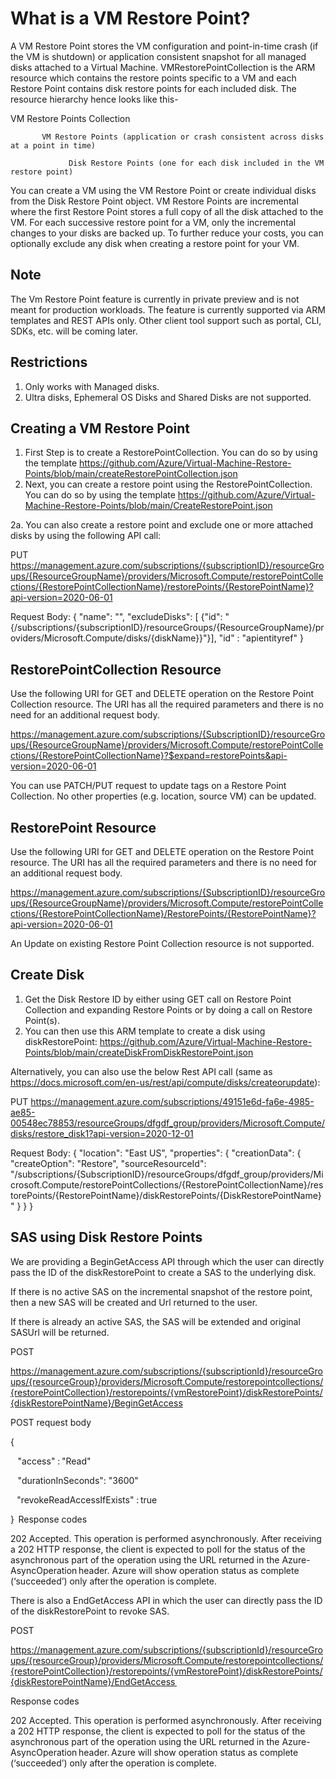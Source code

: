 # What is a VM Restore Point? 

A VM Restore Point stores the VM configuration and point-in-time crash (if the VM is shutdown) or application consistent snapshot for all managed disks attached to a Virtual Machine. VMRestorePointCollection is the ARM resource which contains the restore points specific to a VM and each Restore Point contains disk restore points for each included disk. The resource hierarchy hence looks like this-


   VM Restore Points Collection

           VM Restore Points (application or crash consistent across disks at a point in time)
    
                 Disk Restore Points (one for each disk included in the VM restore point)

You can create a VM using the VM Restore Point or create individual disks from the Disk Restore Point object. VM Restore Points are incremental where the first Restore Point stores a full copy of all the disk attached to the VM. For each successive restore point for a VM, only the incremental changes to your disks are backed up. To further reduce your costs, you can optionally exclude any disk when creating a restore point for your VM. 

## Note
The Vm Restore Point feature is currently in private preview and is not meant for production workloads. The feature is currently supported via ARM templates and REST APIs only. Other client tool support such as portal, CLI, SDKs, etc. will be coming later. 

## Restrictions
1. Only works with Managed disks.
2. Ultra disks, Ephemeral OS Disks and Shared Disks are not supported.

## Creating a VM Restore Point
1. First Step is to create a RestorePointCollection. You can do so by using the template https://github.com/Azure/Virtual-Machine-Restore-Points/blob/main/createRestorePointCollection.json
2. Next, you can create a restore point using the RestorePointCollection. You can do so by using the template https://github.com/Azure/Virtual-Machine-Restore-Points/blob/main/CreateRestorePoint.json

2a. You can also create a restore point and exclude one or more attached disks by using the following API call:

PUT https://management.azure.com/subscriptions/{subscriptionID}/resourceGroups/{ResourceGroupName}/providers/Microsoft.Compute/restorePointCollections/{RestorePointCollectionName}/restorePoints/{RestorePointName}?api-version=2020-06-01

Request Body:
{
"name": "<RestorePointName>",
"excludeDisks": [ {"id": "{/subscriptions/{subscriptionID}/resourceGroups/{ResourceGroupName}/providers/Microsoft.Compute/disks/{diskName}}"}],
"id" : "apientityref"
}

## RestorePointCollection Resource
Use the following URI for GET and DELETE operation on the Restore Point Collection resource. The URI has all the required parameters and there is no need for an additional request body.

https://management.azure.com/subscriptions/{SubscriptionID}/resourceGroups/{ResourceGroupName}/providers/Microsoft.Compute/restorePointCollections/{RestorePointCollectionName}?$expand=restorePoints&api-version=2020-06-01
 
You can use PATCH/PUT request to update tags on a Restore Point Collection. No other properties (e.g. location, source VM) can be updated. 

## RestorePoint Resource
Use the following URI for GET and DELETE operation on the Restore Point resource. The URI has all the required parameters and there is no need for an additional request body.

https://management.azure.com/subscriptions/{SubscriptionID}/resourceGroups/{ResourceGroupName}/providers/Microsoft.Compute/restorePointCollections/{RestorePointCollectionName}/RestorePoints/{RestorePointName}?api-version=2020-06-01
 
An Update on existing Restore Point Collection resource is not supported. 

## Create Disk

1. Get the Disk Restore ID by either using GET call on Restore Point Collection and expanding Restore Points or by doing a call on Restore Point(s). 
2. You can then use this ARM template to create a disk using diskRestorePoint: https://github.com/Azure/Virtual-Machine-Restore-Points/blob/main/createDiskFromDiskRestorePoint.json

Alternatively, you can also use the below Rest API call (same as https://docs.microsoft.com/en-us/rest/api/compute/disks/createorupdate):

PUT https://management.azure.com/subscriptions/49151e6d-fa6e-4985-ae85-00548ec78853/resourceGroups/dfgdf_group/providers/Microsoft.Compute/disks/restore_disk1?api-version=2020-12-01

Request Body:
{
"location": "East US",
"properties": {
"creationData": {
"createOption": "Restore",
"sourceResourceId": "/subscriptions/{SubscriptionID}/resourceGroups/dfgdf_group/providers/Microsoft.Compute/restorePointCollections/{RestorePointCollectionName}/restorePoints/{RestorePointName}/diskRestorePoints/{DiskRestorePointName}"
}
}
}

## SAS using Disk Restore Points

We are providing a BeginGetAccess API through which the user can directly pass the ID of the diskRestorePoint to create a SAS to the underlying disk. 

   If there is no active SAS on the incremental snapshot of the restore point, then a new SAS will be created and Url returned to the user. 

   If there is already an active SAS, the SAS will be extended and original SASUrl will be returned. 

POST  

https://management.azure.com/subscriptions/{subscriptionId}/resourceGroups/{resourceGroup}/providers/Microsoft.Compute/restorepointcollections/{restorePointCollection}/restorepoints/{vmRestorePoint}/diskRestorePoints/{diskRestorePointName}/BeginGetAccess

POST request body  

{  

    "access" : "Read"  

    "durationInSeconds": "3600"  

    "revokeReadAccessIfExists" : true  

}  
Response codes  

202 Accepted. This operation is performed asynchronously. After receiving a 202 HTTP response, the client is expected to poll for the status of the asynchronous part of the operation using the URL returned in the Azure-AsyncOperation header. Azure will show operation status as complete (‘succeeded’) only after the operation is complete.  

There is also a EndGetAccess API in which the user can directly pass the ID of the diskRestorePoint to revoke SAS.

POST  

https://management.azure.com/subscriptions/{subscriptionId}/resourceGroups/{resourceGroup}/providers/Microsoft.Compute/restorepointcollections/{restorePointCollection}/restorepoints/{vmRestorePoint}/diskRestorePoints/{diskRestorePointName}/EndGetAccess  

Response codes  

202 Accepted. This operation is performed asynchronously. After receiving a 202 HTTP response, the client is expected to poll for the status of the asynchronous part of the operation using the URL returned in the Azure-AsyncOperation header. Azure will show operation status as complete (‘succeeded’) only after the operation is complete.  

